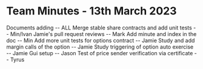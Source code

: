 # Team Minutes - 13th March 2023

Documents adding -- ALL
Merge stable share contracts and add unit tests -- Min/Ivan
Jamie's pull request reviews -- Mark
Add minute and index in the doc -- Min
Add more unit tests for options contract -- Jamie
Study and add margin calls of the option -- Jamie
Study triggering of option auto exercise -- Jamie
Gui setup -- Jason
Test of price sender verification via certificate -- Tyrus
